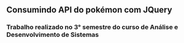 ## Consumindo API do pokémon com JQuery

### Trabalho realizado no 3° semestre do curso de Análise e Desenvolvimento de Sistemas
